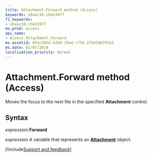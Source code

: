```yaml
---
title: Attachment.Forward method (Access)
keywords: vbaac10.chm13977
f1_keywords:
- vbaac10.chm13977
ms.prod: access
api_name:
- Access.Attachment.Forward
ms.assetid: 0fec305d-b2b9-29a4-c756-2f3e59679316
ms.date: 02/07/2019
localization_priority: Normal
---
```



# Attachment.Forward method (Access)

Moves the focus to the next file in the specified **Attachment** control.


## Syntax

_expression_.**Forward**

_expression_ A variable that represents an **[Attachment](Access.Attachment.md)** object.




[!include[Support and feedback](~/includes/feedback-boilerplate.md)]
